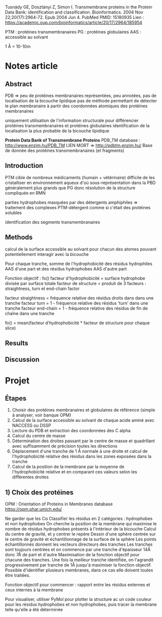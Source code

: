 Tusnády GE, Dosztányi Z, Simon I. Transmembrane proteins in the Protein Data Bank: identification and classification. Bioinformatics. 2004 Nov 22;20(17):2964-72. Epub 2004 Jun 4. PubMed PMID: 15180935
Lien : https://academic.oup.com/bioinformatics/article/20/17/2964/185954

PTM : protéines transmembranaires
PG : protéines globulaires
AAS : accessible au solvant

1 Å = 10-10m

# Notes article

## Abstract

PDB => peu de protéines membranaires représentées, peu annotées, pas de localisation de la bicouche lipidique
pas de méthode permettant de détecter le plan membranaire à partir des coordonnées atomiques des protéines membranaires

uniquement utilisation de l'information structurale pour différencier protéines transmembranaires et protéines globulaires
identification de la localisation la plus probable de la bicouche lipidique

**Protein Data Bank of Transmembrane Proteins**
PDB_TM database : http://www.enzim.hu/PDB_TM LIEN MORT
=> http://pdbtm.enzim.hu/
Base de donnée des protéines transmembranaires (et fragments)

## Introduction

PTM cible de nombreux médicaments (humain + vétérinaire)
difficile de les cristalliser en environnement aqueux d'où sous-représentation dans la PBD
généralement plus grands que PG donc résolution de la structure compliquée en RMN

parties hydrophobes masquées par des détergents amphiphiles
=> traitement des complexes PTM-détergent comme si c'était des protéines solubles



identification des segments transmembranaires

## Methods

calcul  de la surface accessible au solvant pour chacun des atomes pouvant potentiellement interagir avec la bicouche

Pour chaque tranche, somme de l'hydrophobicité des résidus hydrophiles AAS d'une part et des résidus hydrophobes AAS d'autre part

Fonction objectif : fo()
facteur d'hydrophobicité = surface hydrophobe divisée par surface totale
facteur de structure = produit de 3 facteurs : straightness, turn et end-chain factor

facteur straightness = fréquence relative des résidus droits dans dans une tranche
facteur turn = 1 - fréquence relative des résidus 'turn' dans une tranche
facteur end-chain = 1 - fréquence relative des résidus de fin de chaîne dans une tranche

fo() = mean(facteur d'hydrophobicité * facteur de structure pour chaque slice) 

## Results



## Discussion

# Projet

## Étapes

1) Choisir des protéines membranaires et globulaires de référence (simple à analyser, voir banque OPM)
2) Calcul de la surface accessible au solvant de chaque acide aminé avec NACCESS ou DSSP
3) Lecture du PDB et extraction des coordonnées des C alpha
4) Calcul du centre de masse
5) Détermination des droites passant par le centre de masse et quadrillant avec suffisamment de précision toutes les directions
6) Déplacement d'une tranche de 1 Å normale à une droite et calcul de l'hydrophobicité relative des résidus dans les zones exposées dans la tranche
7) Calcul de la position de la membrane par la moyenne de l'hydrophobicité relative et en comparant ces valeurs selon les différentes droites

## 1) Choix des protéines

OPM : Orientation of Proteins in Membranes database
https://opm.phar.umich.edu/


Ne garder que les Cα
Classifier les résidus en 2 catégories : hydrophobes et non hydrophobes
On cherche la position de la membrane qui maximise le nombre de résidus hydrophobes présents à l'intérieur de la bicouche
Calcul du centre de gravité, et y centrer le repère
Dessin d'une sphère centrée sur le centre de gravité et échantillonnage de la surface de la sphère
Les points échantillonnés donnent les vecteurs directeurs des tranches
Les tranches sont toujours centrées et on commence par une tranche d'épaisseur 14Å donc 7Å de part et d'autre
Maximisation de la fonction objectif pour chacune des tranches. Une fois la meilleur tranche identifiée, on l'agrandit progressivement par tranche de 1Å jusqu'à maximiser la fonction objectif.
Possible d'identifier plusieurs membranes, dans ce cas elle doivent toutes être traitées.


Fonction objectif pour commencer : rapport entre les résidus externes et ceux internes à la membrane 

Pour visualiser, utiliser PyMol pour plotter la structure ac un code couleur pour les résidus hydrophobes et non hydrophobes, puis tracer la membrane telle qu'elle a été déterminée
